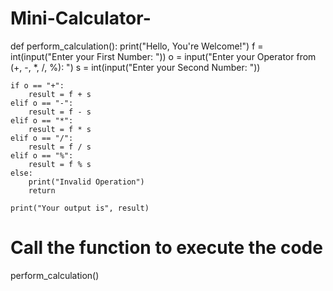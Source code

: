 # Mini-Calculator-

def perform_calculation():
    print("Hello, You're Welcome!")
    f = int(input("Enter your First Number: "))
    o = input("Enter your Operator from (+, -, *, /, %): ")
    s = int(input("Enter your Second Number: "))

    if o == "+":
        result = f + s
    elif o == "-":
        result = f - s
    elif o == "*":
        result = f * s
    elif o == "/":
        result = f / s
    elif o == "%":
        result = f % s
    else:
        print("Invalid Operation")
        return

    print("Your output is", result)

# Call the function to execute the code
perform_calculation()
